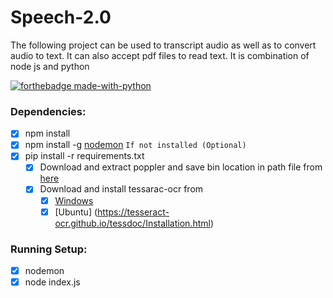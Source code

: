 # Speech-2.0
  The following project can be used to transcript audio as well as to convert audio to text. It can also accept pdf files to read text. It is combination of node js and python

[![forthebadge made-with-python](http://ForTheBadge.com/images/badges/made-with-python.svg)](https://www.python.org/)


### Dependencies:

- [x] npm install 
- [x] npm install -g [nodemon](https://www.npmjs.com/package/nodemon) `If not installed (Optional)` 
- [x] pip install -r requirements.txt
  - [x] Download and extract poppler and save bin location in path file from [here](https://github.com/oschwartz10612/poppler-windows/releases/)
  - [x] Download and install tessarac-ocr from 
    - [x] [Windows](https://github.com/UB-Mannheim/tesseract/wiki)
    - [x] [Ubuntu] (https://tesseract-ocr.github.io/tessdoc/Installation.html)

### Running Setup:

- [x] nodemon <br>
- [x] node index.js
